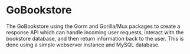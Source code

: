 # GoBookstore

The GoBookstore using the Gorm and Gorilla/Mux packages to create a response API which can handle incoming
user requests, interact with the bookstore database, and then return information back to the user. This is 
done using a simple webserver instance and MySQL database.